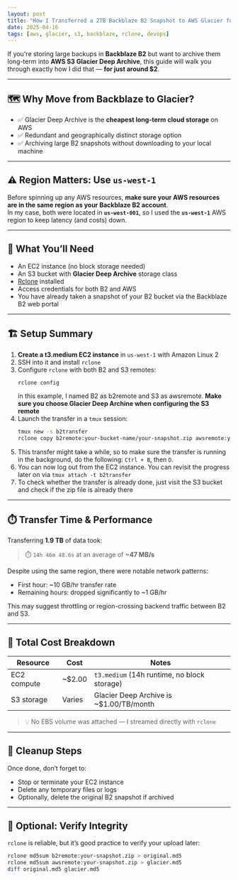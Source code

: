 ```yaml
---
layout: post
title: "How I Transferred a 2TB Backblaze B2 Snapshot to AWS Glacier for $2"
date: 2025-04-16
tags: [aws, glacier, s3, backblaze, rclone, devops]
---
```


If you're storing large backups in **Backblaze B2** but want to archive them long-term into **AWS S3 Glacier Deep Archive**, this guide will walk you through exactly how I did that — **for just around $2**.

---

## 🗺️ Why Move from Backblaze to Glacier?

- ✅ Glacier Deep Archive is the **cheapest long-term cloud storage** on AWS
- ✅ Redundant and geographically distinct storage option
- ✅ Archiving large B2 snapshots without downloading to your local machine

---

## ⚠️ Region Matters: Use `us-west-1`

Before spinning up any AWS resources, **make sure your AWS resources are in the same region as your Backblaze B2 account**.  
In my case, both were located in **`us-west-001`**, so I used the **`us-west-1`** AWS region to keep latency (and costs) down.

---

## 🧰 What You’ll Need

- An EC2 instance (no block storage needed)
- An S3 bucket with **Glacier Deep Archive** storage class
- [Rclone](https://rclone.org/) installed
- Access credentials for both B2 and AWS
- You have already taken a snapshot of your B2 bucket via the Backblaze B2 web portal
---

## 🏗️ Setup Summary

1. **Create a t3.medium EC2 instance** in `us-west-1` with Amazon Linux 2
2. SSH into it and install `rclone`
3. Configure `rclone` with both B2 and S3 remotes:
    ```bash
    rclone config
    ```
    in this example, I named B2 as b2remote and S3 as awsremote.
    **Make sure you choose Glacier Deep Archine when configuring the S3 remote**   
4. Launch the transfer in a `tmux` session:
    ```bash
    tmux new -s b2transfer          
    rclone copy b2remote:your-bucket-name/your-snapshot.zip awsremote:your-glacier-bucket --progress --transfers=8  --checkers=16  --fast-list  --ignore-times  --size-only
    ```
5. This transfer might take a while, so to make sure the transfer is running in the background, do the following: `Ctrl + B`, then `D`.
6. You can now log out from the EC2 instance. You can revisit the progress later on via `tmux attach -t b2transfer`
7. To check whether the transfer is already done, just visit the S3 bucket and check if the zip file is already there
---

## ⏱️ Transfer Time & Performance

Transferring **1.9 TB** of data took:

> ⏱️ `14h 46m 48.6s` at an average of **~47 MB/s**

Despite using the same region, there were notable network patterns:

- First hour: ~10 GB/hr transfer rate  
- Remaining hours: dropped significantly to ~1 GB/hr

This may suggest throttling or region-crossing backend traffic between B2 and S3.

---

## 💸 Total Cost Breakdown

| Resource     | Cost   | Notes                                      |
|--------------|--------|--------------------------------------------|
| EC2 compute  | ~$2.00 | `t3.medium` (14h runtime, no block storage)|
| S3 storage   | Varies | Glacier Deep Archive is ~$1.00/TB/month    |

> 💡 No EBS volume was attached — I streamed directly with `rclone`


---

## 🧼 Cleanup Steps

Once done, don’t forget to:

- Stop or terminate your EC2 instance
- Delete any temporary files or logs
- Optionally, delete the original B2 snapshot if archived

---

## 🧪 Optional: Verify Integrity

`rclone` is reliable, but it’s good practice to verify your upload later:

```bash
rclone md5sum b2remote:your-snapshot.zip > original.md5
rclone md5sum awsremote:your-snapshot.zip > glacier.md5
diff original.md5 glacier.md5
